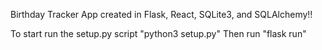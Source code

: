 Birthday Tracker App created in Flask, React, SQLite3, and SQLAlchemy!!

To start run the setup.py script "python3 setup.py"
Then run "flask run"
